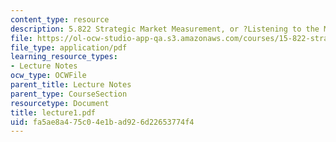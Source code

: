 ```yaml
---
content_type: resource
description: 5.822 Strategic Market Measurement, or ?Listening to the Market?
file: https://ol-ocw-studio-app-qa.s3.amazonaws.com/courses/15-822-strategic-marketing-measurement-fall-2002/fa5ae8a475c04e1bad926d22653774f4_lecture1.pdf
file_type: application/pdf
learning_resource_types:
- Lecture Notes
ocw_type: OCWFile
parent_title: Lecture Notes
parent_type: CourseSection
resourcetype: Document
title: lecture1.pdf
uid: fa5ae8a4-75c0-4e1b-ad92-6d22653774f4
---
```

